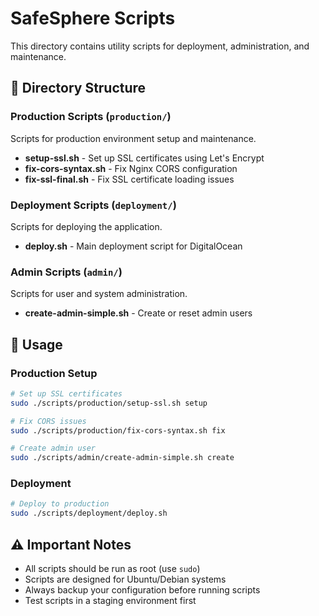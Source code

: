 # SafeSphere Scripts

This directory contains utility scripts for deployment, administration, and maintenance.

## 📁 Directory Structure

### Production Scripts (`production/`)
Scripts for production environment setup and maintenance.

- **setup-ssl.sh** - Set up SSL certificates using Let's Encrypt
- **fix-cors-syntax.sh** - Fix Nginx CORS configuration
- **fix-ssl-final.sh** - Fix SSL certificate loading issues

### Deployment Scripts (`deployment/`)
Scripts for deploying the application.

- **deploy.sh** - Main deployment script for DigitalOcean

### Admin Scripts (`admin/`)
Scripts for user and system administration.

- **create-admin-simple.sh** - Create or reset admin users

## 🚀 Usage

### Production Setup
```bash
# Set up SSL certificates
sudo ./scripts/production/setup-ssl.sh setup

# Fix CORS issues
sudo ./scripts/production/fix-cors-syntax.sh fix

# Create admin user
sudo ./scripts/admin/create-admin-simple.sh create
```

### Deployment
```bash
# Deploy to production
sudo ./scripts/deployment/deploy.sh
```

## ⚠️ Important Notes

- All scripts should be run as root (use `sudo`)
- Scripts are designed for Ubuntu/Debian systems
- Always backup your configuration before running scripts
- Test scripts in a staging environment first
